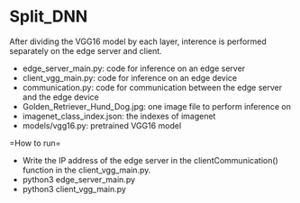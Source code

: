 # Split_DNN

After dividing the VGG16 model by each layer, interence is performed separately on the edge server and client.

- edge_server_main.py: code for inference on an edge server
- client_vgg_main.py: code for inference on an edge device 
- communication.py: code for communication between the edge server and the edge device
- Golden_Retriever_Hund_Dog.jpg: one image file to perform inference on
- imagenet_class_index.json: the indexes of imagenet
- models/vgg16.py: pretrained VGG16 model

=How to run=
- Write the IP address of the edge server in the clientCommunication() function in the client_vgg_main.py.
- python3 edge_server_main.py
- python3 client_vgg_main.py

